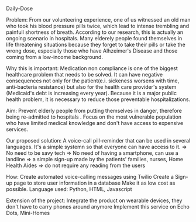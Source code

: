 
Daily-Dose

Problem: From our volunteering experience, one of us witnessed an old man who took his blood pressure pills twice, which lead to intense trembling and painfull shortness of breath. 
According to our research, this is actually an ongoing scenario in hospitals. Many elderely people found themselves in life threatening situations because they forget to take their pills or take the wrong dose, especially those who have Alhzeimer's Disease and those coming from a low-income background.

Why this is important: Medication non compliance is one of the biggest healthcare problem that needs to be solved.
It can have negative consequences not only for the patient(e.i. sickeness worsens with time, anti-bacteria resistance) but also for the health care provider's system (Medicaid's debt is increasing every year).
Because it is a major public health problem, it is necessary to reduce those preventable hospitalizations.

Aim: Prevent elderly people from putting themselves in danger, therefore being re-admitted to hospitals .
     Focus on the most vulnerable population who have limited medical knowledge and don't have access to expensive services.
     
     
Our proposed solution: A voice-call pill-reminder that can be used in several languages. It's a simple systemn so that everyone can have access to it. 
=> No need to be savy tech
=> No need of having a smartphone, can use a landline
=> a simple sign-up made by the patients' families, nurses, Home Health Aides
=> do not require any reading from the users

How:
Create  automated voice-calling messages using Twilio
Create a Sign-up page to store user information in a database
Make it as low cost as possible.
Language used: Python, HTML, Javascript

Extension of the project:
Integrate the product on wearable devices, they don't have to carry phones around anymore
Implement this service on Echo Dots, Mini-Homes

